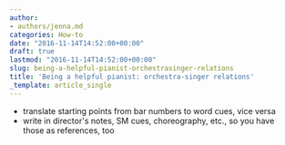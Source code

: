 ```yaml
---
author:
- authors/jenna.md
categories: How-to
date: "2016-11-14T14:52:00+00:00"
draft: true
lastmod: "2016-11-14T14:52:00+00:00"
slug: being-a-helpful-pianist-orchestrasinger-relations
title: 'Being a helpful pianist: orchestra-singer relations'
_template: article_single
---
```


- translate starting points from bar numbers to word cues, vice versa
- write in director's notes, SM cues, choreography, etc., so you have those as references, too

